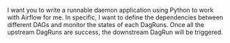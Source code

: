 I want you to write a runnable daemon application using Python to work with Airflow for me. In specific, I want to define the dependencies between different DAGs and monitor the states of each DagRuns. Once all the upstream DagRuns are success, the downstream DagRun will be triggered.